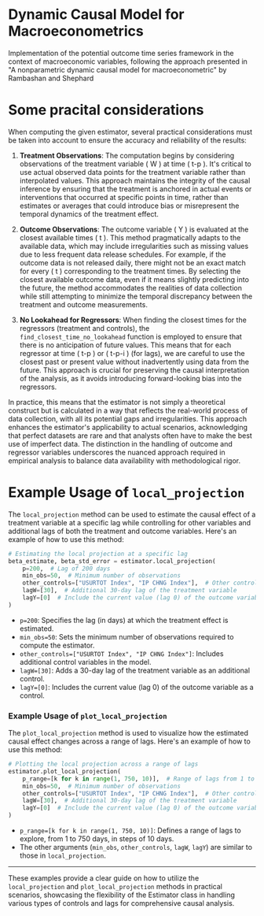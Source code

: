 # Dynamic Causal Model for Macroeconometrics
Implementation of the potential outcome time series framework in the context of macroeconomic variables, following the approach presented in  "A nonparametric dynamic causal model for macroeconometric" by Rambashan and Shephard  

# Some pracital considerations

When computing the given estimator, several practical considerations must be taken into account to ensure the accuracy and reliability of the results:

1. **Treatment Observations**: The computation begins by considering observations of the treatment variable \( W \) at time \( t-p \). It's critical to use actual observed data points for the treatment variable rather than interpolated values. This approach maintains the integrity of the causal inference by ensuring that the treatment is anchored in actual events or interventions that occurred at specific points in time, rather than estimates or averages that could introduce bias or misrepresent the temporal dynamics of the treatment effect.

2. **Outcome Observations**: The outcome variable \( Y \) is evaluated at the closest available times \( t \). This method pragmatically adapts to the available data, which may include irregularities such as missing values due to less frequent data release schedules. For example, if the outcome data is not released daily, there might not be an exact match for every \( t \) corresponding to the treatment times. By selecting the closest available outcome data, even if it means slightly predicting into the future, the method accommodates the realities of data collection while still attempting to minimize the temporal discrepancy between the treatment and outcome measurements.

3. **No Lookahead for Regressors**: When finding the closest times for the regressors (treatment and controls), the `find_closest_time_no_lookahead` function is employed to ensure that there is no anticipation of future values. This means that for each regressor at time \( t-p \) or \( t-p-i \) (for lags), we are careful to use the closest past or present value without inadvertently using data from the future. This approach is crucial for preserving the causal interpretation of the analysis, as it avoids introducing forward-looking bias into the regressors.

In practice, this means that the estimator is not simply a theoretical construct but is calculated in a way that reflects the real-world process of data collection, with all its potential gaps and irregularities. This approach enhances the estimator's applicability to actual scenarios, acknowledging that perfect datasets are rare and that analysts often have to make the best use of imperfect data. The distinction in the handling of outcome and regressor variables underscores the nuanced approach required in empirical analysis to balance data availability with methodological rigor.



# Example Usage of `local_projection`

The `local_projection` method can be used to estimate the causal effect of a treatment variable at a specific lag while controlling for other variables and additional lags of both the treatment and outcome variables. Here's an example of how to use this method:

```python
# Estimating the local projection at a specific lag
beta_estimate, beta_std_error = estimator.local_projection(
    p=200,  # Lag of 200 days
    min_obs=50,  # Minimum number of observations
    other_controls=["USURTOT Index", "IP CHNG Index"],  # Other control variables
    lagW=[30],  # Additional 30-day lag of the treatment variable
    lagY=[0]  # Include the current value (lag 0) of the outcome variable
)
```

- `p=200`: Specifies the lag (in days) at which the treatment effect is estimated.
- `min_obs=50`: Sets the minimum number of observations required to compute the estimator.
- `other_controls=["USURTOT Index", "IP CHNG Index"]`: Includes additional control variables in the model.
- `lagW=[30]`: Adds a 30-day lag of the treatment variable as an additional control.
- `lagY=[0]`: Includes the current value (lag 0) of the outcome variable as a control.

### Example Usage of `plot_local_projection`

The `plot_local_projection` method is used to visualize how the estimated causal effect changes across a range of lags. Here's an example of how to use this method:

```python
# Plotting the local projection across a range of lags
estimator.plot_local_projection(
    p_range=[k for k in range(1, 750, 10)],  # Range of lags from 1 to 750 with a step of 10
    min_obs=50,  # Minimum number of observations
    other_controls=["USURTOT Index", "IP CHNG Index"],  # Other control variables
    lagW=[30],  # Additional 30-day lag of the treatment variable
    lagY=[0]  # Include the current value (lag 0) of the outcome variable
)
```

- `p_range=[k for k in range(1, 750, 10)]`: Defines a range of lags to explore, from 1 to 750 days, in steps of 10 days.
- The other arguments (`min_obs`, `other_controls`, `lagW`, `lagY`) are similar to those in `local_projection`.

---

These examples provide a clear guide on how to utilize the `local_projection` and `plot_local_projection` methods in practical scenarios, showcasing the flexibility of the Estimator class in handling various types of controls and lags for comprehensive causal analysis.
